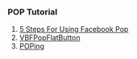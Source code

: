 ### POP Tutorial

1. [5 Steps For Using Facebook Pop](https://github.com/maxmyers/FacebookPop)
2. [VBFPopFlatButton](https://github.com/victorBaro/VBFPopFlatButton)
3. [POPing](https://github.com/schneiderandre/popping)